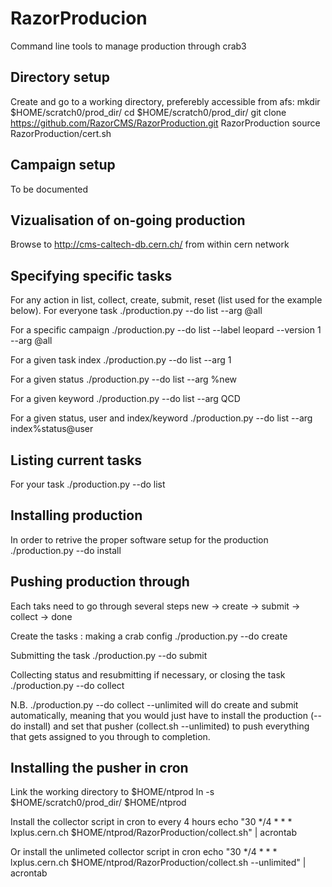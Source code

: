 RazorProducion
==============

Command line tools to manage production through crab3

Directory setup
--------------
Create and go to a working directory, preferebly accessible from afs:
     mkdir $HOME/scratch0/prod_dir/
     cd $HOME/scratch0/prod_dir/
     git clone https://github.com/RazorCMS/RazorProduction.git
     RazorProduction
     source RazorProduction/cert.sh

Campaign setup
--------------
To be documented

Vizualisation of on-going production
--------------
Browse to http://cms-caltech-db.cern.ch/ from within cern network

Specifying specific tasks
--------------
For any action in list, collect, create, submit, reset (list used for the example below).
For everyone task
     ./production.py --do list --arg @all

For a specific campaign 
     ./production.py --do list --label leopard --version 1 --arg @all

For a given task index
     ./production.py --do list --arg 1

For a given status
     ./production.py --do list --arg %new

For a given keyword
     ./production.py --do list --arg QCD
 
For a given status, user and index/keyword
     ./production.py --do list --arg index%status@user

Listing current tasks
--------------
For your task
     ./production.py --do list

Installing production
--------------
In order to retrive the proper software setup for the production
     ./production.py --do install

Pushing production through
--------------
Each taks need to go through several steps
new -> create -> submit -> collect -> done

Create the tasks : making a crab config
     ./production.py --do create

Submitting the task
     ./production.py --do submit

Collecting status and resubmitting if necessary, or closing the task
     ./production.py --do collect

N.B. ./production.py --do collect --unlimited will do create and submit automatically, meaning that you would just have to install the production (--do install) and set that pusher (collect.sh --unlimited) to push everything that gets assigned to you through to completion.


Installing the pusher in cron
--------------
Link the working directory to $HOME/ntprod
     ln -s $HOME/scratch0/prod_dir/ $HOME/ntprod

Install the collector script in cron to every 4 hours
     echo "30 */4 * * * lxplus.cern.ch $HOME/ntprod/RazorProduction/collect.sh" | acrontab

Or install the unlimeted collector script in cron
     echo "30 */4 * * * lxplus.cern.ch $HOME/ntprod/RazorProduction/collect.sh --unlimited" | acrontab

